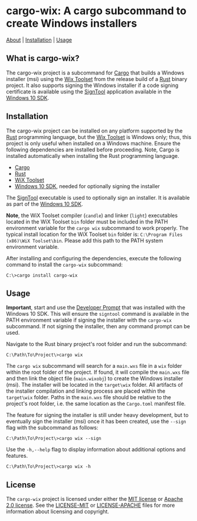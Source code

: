 # cargo-wix: A cargo subcommand to create Windows installers

[About](#what-is-cargo-wix) | [Installation](#installation) | [Usage](#usage)  

## What is cargo-wix?

The cargo-wix project is a subcommand for [Cargo](http://doc.crates.io/) that builds a Windows installer (msi) using the [Wix Toolset](http://wixtoolset.org/) from the release build of a [Rust](https://www.rust-lang.org) binary project. It also supports signing the Windows installer if a code signing certificate is available using the [SignTool](https://msdn.microsoft.com/en-us/library/windows/desktop/aa387764(v=vs.85).aspx) application available in the [Windows 10 SDK](https://developer.microsoft.com/en-us/windows/downloads/windows-10-sdk).

## Installation

The cargo-wix project can be installed on any platform supported by the [Rust](https://www.rust-lang.org) programming language, but the [Wix Toolset](http://wixtoolset.org) is Windows only; thus, this project is only useful when installed on a Windows machine. Ensure the following dependencies are installed before proceeding. Note, Cargo is installed automatically when installing the Rust programming language.

- [Cargo](http://doc.crates.io)
- [Rust](https://www.rust-lang.org)
- [WiX Toolset](http://wixtoolset.org)
- [Windows 10 SDK](https://developer.microsoft.com/en-us/windows/downloads/windows-10-sdk), needed for optionally signing the installer

The [SignTool](https://msdn.microsoft.com/en-us/library/windows/desktop/aa387764(v=vs.85).aspx) executable is used to optionally sign an installer. It is available as part of the [Windows 10 SDK](https://developer.microsoft.com/en-us/windows/downloads/windows-10-sdk).

__Note__, the WiX Toolset compiler (`candle`) and linker (`light`) executables located in the WiX Toolset `bin` folder must be included in the PATH environment variable for the `cargo wix` subcommand to work properly. The typical install location for the WiX Toolset `bin` folder is: `C:\Program Files (x86)\WiX Toolset\bin`. Please add this path to the PATH system environment variable.

After installing and configuring the dependencies, execute the following command to install the `cargo-wix` subcommand:

```dos
C:\>cargo install cargo-wix
```

## Usage

__Important__, start and use the [Developer Prompt](https://msdn.microsoft.com/en-us/library/f35ctcxw.aspx) that was installed with the Windows 10 SDK. This will ensure the `signtool` command is available in the PATH environment variable if signing the installer with the `cargo-wix` subcommand. If not signing the installer, then any command prompt can be used. 

Navigate to the Rust binary project's root folder and run the subcommand:

```dos
C:\Path\To\Project\>cargo wix
```

The `cargo wix` subcommand will search for a `main.wxs` file in a `wix` folder within the root folder of the project. If found, it will compile the `main.wxs` file and then link the object file (`main.wixobj`) to create the Windows installer (msi). The installer will be located in the `target\wix` folder. All artifacts of the installer compilation and linking process are placed within the `target\wix` folder. Paths in the `main.wxs` file should be relative to the project's root folder, i.e. the same location as the `Cargo.toml` manifest file.

The feature for signing the installer is still under heavy development, but to eventually sign the installer (msi) once it has been created, use the `--sign` flag with the subcommand as follows:

```dos
C:\Path\To\Project\>cargo wix --sign
```

Use the `-h,--help` flag to display information about additional options and features.

```dos
C:\Path\To\Project\>cargo wix -h
```

## License

The `cargo-wix` project is licensed under either the [MIT license](https://opensource.org/licenses/MIT) or [Apache 2.0 license](http://www.apache.org/licenses/LICENSE-2.0). See the [LICENSE-MIT](https://github.com/volks73/cargo-wix/blob/master/LICENSE-MIT) or [LICENSE-APACHE](https://github.com/volks73/cargo-wix/blob/master/LICENSE-APACHE) files for more information about licensing and copyright.

